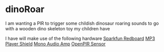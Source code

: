 <H1>dinoRoar</H1>

<p>I am wanting a PIR to trigger some childish dinosaur roaring sounds to go with a wooden dino skeleton toy my children have

I have will make use of the following hardware
[Sparkfun Redboard](https://www.sparkfun.com/products/13975)
[MP3 Player Shield](https://www.sparkfun.com/products/12660)
[Mono Audio Amp](https://www.sparkfun.com/products/11044)
[OpenPIR Sensor](https://www.sparkfun.com/products/13968)
</p>
